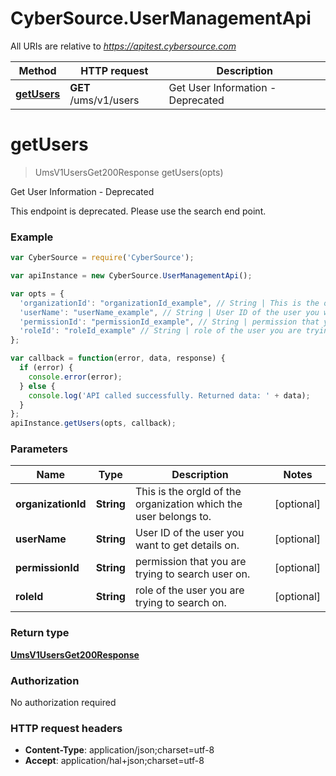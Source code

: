 # CyberSource.UserManagementApi

All URIs are relative to *https://apitest.cybersource.com*

Method | HTTP request | Description
------------- | ------------- | -------------
[**getUsers**](UserManagementApi.md#getUsers) | **GET** /ums/v1/users | Get User Information - Deprecated


<a name="getUsers"></a>
# **getUsers**
> UmsV1UsersGet200Response getUsers(opts)

Get User Information - Deprecated

This endpoint is deprecated. Please use the search end point.

### Example
```javascript
var CyberSource = require('CyberSource');

var apiInstance = new CyberSource.UserManagementApi();

var opts = { 
  'organizationId': "organizationId_example", // String | This is the orgId of the organization which the user belongs to.
  'userName': "userName_example", // String | User ID of the user you want to get details on.
  'permissionId': "permissionId_example", // String | permission that you are trying to search user on.
  'roleId': "roleId_example" // String | role of the user you are trying to search on.
};

var callback = function(error, data, response) {
  if (error) {
    console.error(error);
  } else {
    console.log('API called successfully. Returned data: ' + data);
  }
};
apiInstance.getUsers(opts, callback);
```

### Parameters

Name | Type | Description  | Notes
------------- | ------------- | ------------- | -------------
 **organizationId** | **String**| This is the orgId of the organization which the user belongs to. | [optional] 
 **userName** | **String**| User ID of the user you want to get details on. | [optional] 
 **permissionId** | **String**| permission that you are trying to search user on. | [optional] 
 **roleId** | **String**| role of the user you are trying to search on. | [optional] 

### Return type

[**UmsV1UsersGet200Response**](UmsV1UsersGet200Response.md)

### Authorization

No authorization required

### HTTP request headers

 - **Content-Type**: application/json;charset=utf-8
 - **Accept**: application/hal+json;charset=utf-8

